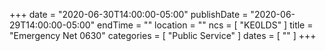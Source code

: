 +++
date = "2020-06-30T14:00:00-05:00"
publishDate = "2020-06-29T14:00:00-05:00"
endTime = ""
location = ""
ncs = [ "KE0LDS" ]
title = "Emergency Net 0630"
categories = [ "Public Service" ]
dates = [ "" ]
+++
